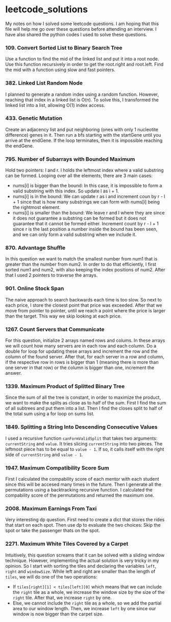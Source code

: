 # leetcode_solutions
My notes on how I solved some leetcode questions. I am hoping that this file will help me go over these questions before attending an interview. I have also shared the python codes I used to solve these questions.

### 109. Convert Sorted List to Binary Search Tree
Use a function to find the mid of the linked list and put it into a root node. Use this function recursively in order to get the root.right and root.left. Find the mid with a function using slow and fast pointers.

### 382. Linked List Random Node
I planned to generate a random index using a random function. However, reaching that index in a linked list is O(n). To solve this, I transformed the linked list into a list, allowing O(1) index access.

### 433. Genetic Mutation
Create an adjacency list and put neighboring (ones with only 1 nucleotite difference) genes in it. Then run a bfs starting with the startGene until you arrive at the endGene. If the loop terminates, then it is impossible reaching the endGene.

### 795. Number of Subarrays with Bounded Maximum
Hold two pointers: l and r. l holds the leftmost index where a valid substring can be formed. Looping over all the elements, there are 3 main cases:
- nums[i] is bigger than the bound: In this case, it is impossible to form a valid substring with this index. So update l as i + 1.
- nums[i] is in the bound: We can update r as i and increment coun by r - l + 1 since that is how many substrings we can form with nums[i] being the rightmost element.
- nums[i] is smaller than the bound: We leave r and l where they are since it does not guarantee a substring can be formed but it does not guarantee that it cannot be formed either. Increment count by r - l + 1 since r is the last position a number inside the bound has been seen, and we can only form a valid substring when we include it.

### 870. Advantage Shuffle
In this question we want to match the smallest number from num1 that is greater than the number from num2. In order to do that efficiently, I first sorted num1 and num2, with also keeping the index positions of num2. After that I used 2 pointers to traverse the arrays.

### 901. Online Stock Span
The naive approach to search backwards each time is too slow. So next to each price, I store the closest point that price was exceeded. After that we move from pointer to pointer, until we reach a point where the price is larger than the target. This way we skip looking at each price.

### 1267. Count Servers that Communicate
For this question, initialize 2 arrays named rows and colums. In these arrays we will count how many servers are in each row and each column. Do a double for loop for updating these arrays and increment the row and the column of the found server. After that, for each server in a row and column, if the respective row in rows is bigger than 1 (meaning there is more than one server in that row) or the column is bigger than one, increment the answer.

### 1339. Maximum Product of Splitted Binary Tree
Since the sum of all the tree is constant, in order to maximize the product, we want to make the splits as close as to half of the sum. First I find the sum of all subtrees and put them into a list. Then I find the closes split to half of the total sum using a for loop on sums list.

### 1849. Splitting a String Into Descending Consecutive Values
I used a recursive function `canFormValidSplit` that takes two arguments: `currentString` and `value`. It tries slicing `currentString` into two pieces. The leftmost piece has to be equal to `value - 1`. If so, it calls itself with the right side of `currentString` and `value - 1`.

### 1947. Maximum Compatibility Score Sum
First I calculated the compability score of each mentor with each student since this will be accesed many times in the future. Then I generate all the permutations using a backtracking recursive function. I calculated the compability score of the permutations and returned the maximum one.

### 2008. Maximum Earnings From Taxi
Very interesting dp question. First need to create a dict that stores the rides that start on each spot. Then use dp to evaluate the two choices: Skip the spot or take the passenger thats on the spot.

### 2271. Maximum White Tiles Covered by a Carpet
Intuitively, this question screams that it can be solved with a sliding window technique. However, implementing the actual solution is very tricky in my opinion. So I start with sorting the tiles and declaring the variables `left`, `right` and `windowSize`. While left and right are smaller than the length of `tiles`, we will do one of the two operations:
- If `tiles[right][1] < tiles[left][0]` which means that we can include the `right` tile as a whole, we increase the window size by the size of the `right` tile. After that, we increase `right` by one.
- Else, we cannot include the `right` tile as a whole, so we add the partial area to our window length. Then, we increase `left` by one since our window is now bigger than the carpet size.
